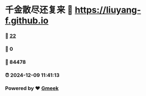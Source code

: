 # 千金散尽还复来 :link: https://liuyang-f.github.io 
### :page_facing_up: [22](https://liuyang-f.github.io/tag.html) 
### :speech_balloon: 0 
### :hibiscus: 84478 
### :alarm_clock: 2024-12-09 11:41:13 
### Powered by :heart: [Gmeek](https://github.com/Meekdai/Gmeek)
